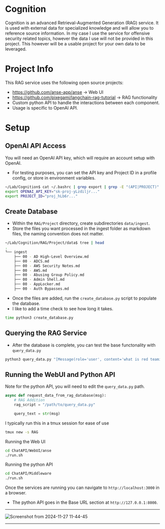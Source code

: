 # Cognition
Cognition is an advanced Retrieval-Augmented Generation (RAG) service. It is used with external data for specialized knowledge and will allow you to reference source information. In my case I use the service for offensive security related topics, however the data I use will not be provided in this project. This however will be a usable project for your own data to be leveraged.

# Project Info
This RAG service uses the following open source projects:
- https://github.com/anse-app/anse -> Web UI
- https://github.com/pixegami/langchain-rag-tutorial -> RAG functionality
- Custom python API to handle the interactions between each component.
- Usage is specific to OpenAI API.

# Setup
## OpenAI API Access
You will need an OpenAI API key, which will require an account setup with OpenAI.
- For testing purposes, you can set the API key and Project ID in a profile config, or store in environment variables.

```bash
~/Lab/Cognition$ cat ~/.bashrc | grep export | grep -E "(API|PROJECT)"
export OPENAI_API_KEY="sk-proj-yLzdiljr..."
export PROJECT_ID="proj_hLb6r..."
```
## Create Database
- Within the `RAG/Project` directory, create subdirectories `data/ingest`.
- Store the files you want processed in the ingest folder as markdown files, the naming convention does not matter.

```bash
~/Lab/Cognition/RAG/Project/data$ tree | head
.
└── ingest
    ├── 00 - AD High-Level Overview.md
    ├── 00 - ADCS.md
    ├── 00 - AWS Security Notes.md
    ├── 00 - AWS.md
    ├── 00 - Abusing Group Policy.md
    ├── 00 - Admin Shell.md
    ├── 00 - AppLocker.md
    ├── 00 - Auth Bypasses.md
```
- Once the files are added, run the `create_database.py` script to populate the database.
- I like to add a time check to see how long it takes.

```bash
time python3 create_database.py
```

## Querying the RAG Service
- After the database is complete, you can test the base functonality with `query_data.py`

```bash
python3 query_data.py "[Message(role='user', content='what is red teaming')]" 2>/dev/null
```

## Running the WebUI and Python API
Note for the python API, you will need to edit the `query_data.py` path.

```python
async def request_data_from_rag_database(msg):
    # RAG Addition
    rag_script = "/path/to/query_data.py"

    query_text = str(msg)
```

I typically run this in a tmux session for ease of use
```bash
tmux new -s RAG
```
Running the Web UI
```bash
cd ChatAPI/WebUI/anse
./run.sh
```
Running the python API
```bash
cd ChatAPI/Middleware
./run.sh
```

Once the services are running you can navigate to `http://localhost:3000` in a browser. 
- The python API goes in the Base URL section at `http://127.0.0.1:8000`.

---

![Screenshot from 2024-11-27 11-44-45](https://github.com/user-attachments/assets/cf5826ad-f69e-4c66-b8d8-b5a681a79f5e)

---



